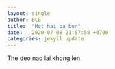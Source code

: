 ```yaml
---
layout: single
author: BCB
title:  "Mot hai ba bon"
date:   2020-07-08 21:57:58 +0700
categories: jekyll update
---
```

The deo nao lai khong len
